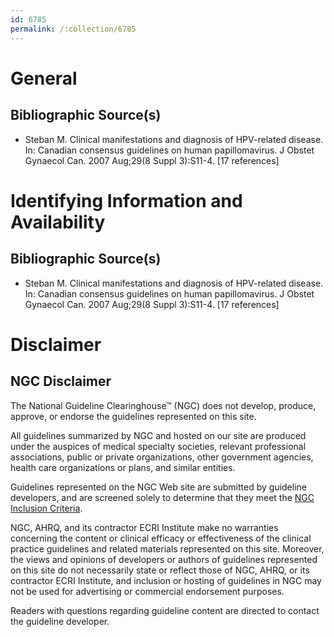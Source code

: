 ```yaml
---
id: 6785
permalink: /:collection/6785
---
```


# General

## Bibliographic Source(s)

- Steban M. Clinical manifestations and diagnosis of HPV-related disease. In: Canadian consensus guidelines on human papillomavirus. J Obstet Gynaecol Can. 2007 Aug;29(8 Suppl 3):S11-4. [17 references]

# Identifying Information and Availability

## Bibliographic Source(s)

- Steban M. Clinical manifestations and diagnosis of HPV-related disease. In: Canadian consensus guidelines on human papillomavirus. J Obstet Gynaecol Can. 2007 Aug;29(8 Suppl 3):S11-4. [17 references]

# Disclaimer

## NGC Disclaimer

The National Guideline Clearinghouse™ (NGC) does not develop, produce, approve, or endorse the guidelines represented on this site.

All guidelines summarized by NGC and hosted on our site are produced under the auspices of medical specialty societies, relevant professional associations, public or private organizations, other government agencies, health care organizations or plans, and similar entities.

Guidelines represented on the NGC Web site are submitted by guideline developers, and are screened solely to determine that they meet the [NGC Inclusion Criteria](/help-and-about/summaries/inclusion-criteria).

NGC, AHRQ, and its contractor ECRI Institute make no warranties concerning the content or clinical efficacy or effectiveness of the clinical practice guidelines and related materials represented on this site. Moreover, the views and opinions of developers or authors of guidelines represented on this site do not necessarily state or reflect those of NGC, AHRQ, or its contractor ECRI Institute, and inclusion or hosting of guidelines in NGC may not be used for advertising or commercial endorsement purposes.

Readers with questions regarding guideline content are directed to contact the guideline developer.

